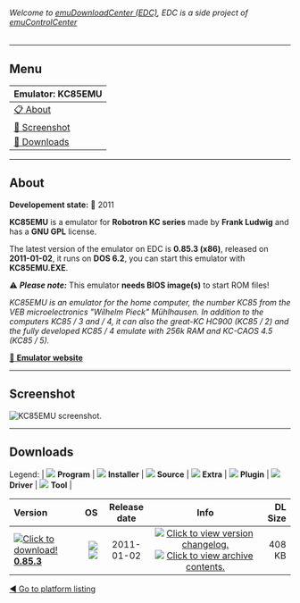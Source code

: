 ###### Welcome to [emuDownloadCenter (EDC)](https://github.com/PhoenixInteractiveNL/emuDownloadCenter/wiki/), EDC is a side project of [emuControlCenter](https://github.com/PhoenixInteractiveNL/emuControlCenter/wiki/)
***
## Menu
| **Emulator: KC85EMU** |
|:---------|
| [:clipboard: About](#about) |
| [:sunrise: Screenshot](#screenshot) |
| [:floppy_disk: Downloads](#downloads) |
***
## About
**Developement state:** :red_circle: 2011

**KC85EMU** is a emulator for **Robotron KC series** made by **Frank Ludwig** and has a **GNU GPL** license.

The latest version of the emulator on EDC is **0.85.3 (x86)**, released on **2011-01-02**, it runs on **DOS 6.2**, you can start this emulator with **KC85EMU.EXE**.

:warning: _**Please note:**_ This emulator **needs BIOS image(s)** to start ROM files!

_KC85EMU is an emulator for the home computer, the number KC85 from the VEB microelectronics "Wilhelm Pieck" Mühlhausen. In addition to the computers KC85 / 3 and / 4, it can also the great-KC HC900 (KC85 / 2) and the fully developed KC85 / 4 emulate with 256k RAM and KC-CAOS 4.5 (KC85 / 5)._

[:link: **Emulator website**](http://www.kc85emu.de)
***
## Screenshot
![](https://raw.githubusercontent.com/PhoenixInteractiveNL/emuDownloadCenter/master/hooks/kc85emu/emulator_screen_01.jpg "KC85EMU screenshot.")
***
## Downloads
Legend: | 
![](https://raw.githubusercontent.com/wiki/PhoenixInteractiveNL/emuDownloadCenter/images_misc/icon_program_24.png) **Program** | 
![](https://raw.githubusercontent.com/wiki/PhoenixInteractiveNL/emuDownloadCenter/images_misc/icon_installer_24.png) **Installer** | 
![](https://raw.githubusercontent.com/wiki/PhoenixInteractiveNL/emuDownloadCenter/images_misc/icon_source_code_24.png) **Source** | 
![](https://raw.githubusercontent.com/wiki/PhoenixInteractiveNL/emuDownloadCenter/images_misc/icon_extra_24.png) **Extra** | 
![](https://raw.githubusercontent.com/wiki/PhoenixInteractiveNL/emuDownloadCenter/images_misc/icon_plugin_24.png) **Plugin** | 
![](https://raw.githubusercontent.com/wiki/PhoenixInteractiveNL/emuDownloadCenter/images_misc/icon_driver_24.png) **Driver** | 
![](https://raw.githubusercontent.com/wiki/PhoenixInteractiveNL/emuDownloadCenter/images_misc/icon_tool_24.png) **Tool** | 
 
| Version | OS | Release date | Info | DL Size |
|:--------|---:|:------------:|:----:|--------:|
| [![](https://raw.githubusercontent.com/wiki/PhoenixInteractiveNL/emuDownloadCenter/images_misc/icon_program_24.png "Click to download!")  **0.85.3**](https://github.com/PhoenixInteractiveNL/edc-repo0007/raw/master/kc85emu/0.85.3.7z) | ![](https://raw.githubusercontent.com/wiki/PhoenixInteractiveNL/emuDownloadCenter/images_misc/logo_dos_24.png) ![](https://raw.githubusercontent.com/wiki/PhoenixInteractiveNL/emuDownloadCenter/images_misc/icon_32-bit_24.png) | 2011-01-02 | [![](https://raw.githubusercontent.com/wiki/PhoenixInteractiveNL/emuDownloadCenter/images_misc/icon_changelog_24.png "Click to view version changelog.")](https://github.com/PhoenixInteractiveNL/edc-repo0007/blob/master/kc85emu/0.85.3_changelog.txt) [![](https://raw.githubusercontent.com/wiki/PhoenixInteractiveNL/emuDownloadCenter/images_misc/icon_contents_24.png "Click to view archive contents.")](https://github.com/PhoenixInteractiveNL/edc-repo0007/blob/master/kc85emu/0.85.3_contents.txt) | 408 KB |

[:arrow_backward: Go to platform listing](https://github.com/PhoenixInteractiveNL/emuDownloadCenter/wiki/EDC-Platform-List)
